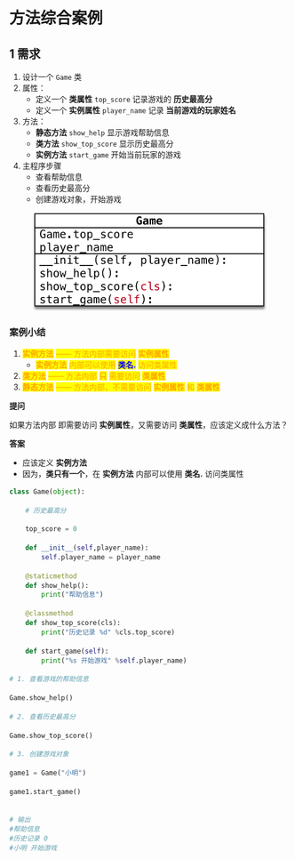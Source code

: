 # 方法综合案例

## 1 需求

1. 设计一个 `Game` 类
2. 属性：
   * 定义一个 **类属性** `top_score` 记录游戏的 **历史最高分**
   * 定义一个 **实例属性** `player_name` 记录 **当前游戏的玩家姓名**
3. 方法：
   * **静态方法** `show_help` 显示游戏帮助信息
   * **类方法** `show_top_score` 显示历史最高分
   * **实例方法** `start_game` 开始当前玩家的游戏
4. 主程序步骤
   * 查看帮助信息
   * 查看历史最高分
   * 创建游戏对象，开始游戏

<figure><img src="../../../../.gitbook/assets/021_方法综合案例.png" alt=""><figcaption></figcaption></figure>

### **案例小结**

1. <mark style="color:orange;">**实例方法**</mark> <mark style="color:orange;"></mark><mark style="color:orange;">—— 方法内部需要访问</mark> <mark style="color:orange;"></mark><mark style="color:orange;">**实例属性**</mark>
   * <mark style="color:orange;">**实例方法**</mark> <mark style="color:orange;"></mark><mark style="color:orange;">内部可以使用</mark> <mark style="color:blue;">**类名.**</mark>  <mark style="color:orange;">访问类属性</mark>
2. <mark style="color:orange;">**类方法**</mark> <mark style="color:orange;"></mark><mark style="color:orange;">—— 方法内部</mark> <mark style="color:orange;"></mark><mark style="color:orange;">**只**</mark> <mark style="color:orange;"></mark><mark style="color:orange;">需要访问</mark> <mark style="color:orange;"></mark><mark style="color:orange;">**类属性**</mark>
3. <mark style="color:orange;">**静态方法**</mark> <mark style="color:orange;"></mark><mark style="color:orange;">—— 方法内部，不需要访问</mark> <mark style="color:orange;"></mark><mark style="color:orange;">**实例属性**</mark> <mark style="color:orange;"></mark><mark style="color:orange;">和</mark> <mark style="color:orange;"></mark><mark style="color:orange;">**类属性**</mark>

**提问**

如果方法内部 即需要访问 **实例属性**，又需要访问 **类属性**，应该定义成什么方法？

**答案**

* 应该定义 **实例方法**
* 因为，**类只有一个**，在 **实例方法** 内部可以使用 **类名.** 访问类属性

```python
class Game(object):
    
    # 历史最高分
    
    top_score = 0
    
    def __init__(self,player_name):
        self.player_name = player_name
        
    @staticmethod
    def show_help():
        print("帮助信息")
        
    @classmethod
    def show_top_score(cls):
        print("历史记录 %d" %cls.top_score)
    
    def start_game(self):
        print("%s 开始游戏" %self.player_name)
        
# 1. 查看游戏的帮助信息

Game.show_help()

# 2. 查看历史最高分

Game.show_top_score()

# 3. 创建游戏对象

game1 = Game("小明")

game1.start_game()


# 输出
#帮助信息
#历史记录 0
#小明 开始游戏
```
